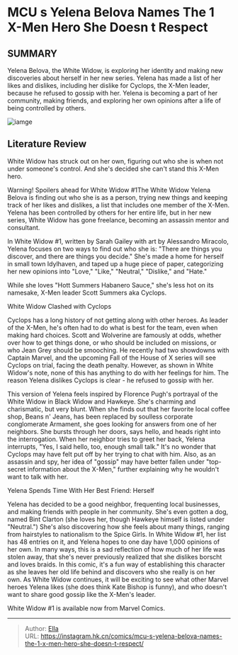 # MCU s Yelena Belova Names The 1 X-Men Hero She Doesn t Respect


## SUMMARY 



  Yelena Belova, the White Widow, is exploring her identity and making new discoveries about herself in her new series.   Yelena has made a list of her likes and dislikes, including her dislike for Cyclops, the X-Men leader, because he refused to gossip with her.   Yelena is becoming a part of her community, making friends, and exploring her own opinions after a life of being controlled by others.  

![iamge](https://static1.srcdn.com/wordpress/wp-content/uploads/2023/07/black-widow-1-cover-with-florence-pugh-featured-image.jpg)

## Literature Review

White Widow has struck out on her own, figuring out who she is when not under someone&#39;s control. And she&#39;s decided she can&#39;t stand this X-Men hero.




Warning! Spoilers ahead for White Widow #1The White Widow Yelena Belova is finding out who she is as a person, trying new things and keeping track of her likes and dislikes, a list that includes one member of the X-Men. Yelena has been controlled by others for her entire life, but in her new series, White Widow has gone freelance, becoming an assassin mentor and consultant.




In White Widow #1, written by Sarah Gailey with art by Alessandro Miracolo, Yelena focuses on two ways to find out who she is: &#34;There are things you discover, and there are things you decide.&#34; She&#39;s made a home for herself in small town Idylhaven, and taped up a huge piece of paper, categorizing her new opinions into &#34;Love,&#34; &#34;Like,&#34; &#34;Neutral,&#34; &#34;Dislike,&#34; and &#34;Hate.&#34;

          

While she loves &#34;Hott Summers Habanero Sauce,&#34; she&#39;s less hot on its namesake, X-Men leader Scott Summers aka Cyclops.


 White Widow Clashed with Cyclops 
          




Cyclops has a long history of not getting along with other heroes. As leader of the X-Men, he&#39;s often had to do what is best for the team, even when making hard choices. Scott and Wolverine are famously at odds, whether over how to get things done, or who should be included on missions, or who Jean Grey should be smooching. He recently had two showdowns with Captain Marvel, and the upcoming Fall of the House of X series will see Cyclops on trial, facing the death penalty. However, as shown in White Widow&#39;s note, none of this has anything to do with her feelings for him. The reason Yelena dislikes Cyclops is clear - he refused to gossip with her.

This version of Yelena feels inspired by Florence Pugh&#39;s portrayal of the White Widow in Black Widow and Hawkeye. She&#39;s charming and charismatic, but very blunt. When she finds out that her favorite local coffee shop, Beans n&#39; Jeans, has been replaced by soulless corporate conglomerate Armament, she goes looking for answers from one of her neighbors. She bursts through her doors, says hello, and heads right into the interrogation. When her neighbor tries to greet her back, Yelena interrupts, &#34;Yes, I said hello, too, enough small talk.&#34; It&#39;s no wonder that Cyclops may have felt put off by her trying to chat with him. Also, as an assassin and spy, her idea of &#34;gossip&#34; may have better fallen under &#34;top-secret information about the X-Men,&#34; further explaining why he wouldn&#39;t want to talk with her.






 Yelena Spends Time With Her Best Friend: Herself 
          

Yelena has decided to be a good neighbor, frequenting local businesses, and making friends with people in her community. She&#39;s even gotten a dog, named Bint Clarton (she loves her, though Hawkeye himself is listed under &#34;Neutral.&#34;) She&#39;s also discovering how she feels about many things, ranging from hairstyles to nationalism to the Spice Girls. In White Widow #1, her list has 48 entries on it, and Yelena hopes to one day have 1,000 opinions of her own. In many ways, this is a sad reflection of how much of her life was stolen away, that she&#39;s never previously realized that she dislikes borscht and loves braids. In this comic, it&#39;s a fun way of establishing this character as she leaves her old life behind and discovers who she really is on her own. As White Widow continues, it will be exciting to see what other Marvel heroes Yelena likes (she does think Kate Bishop is funny), and who doesn&#39;t want to share good gossip like the X-Men&#39;s leader.






White Widow #1 is available now from Marvel Comics.





---

> Author: [Ella](https://instagram.hk.cn/)  
> URL: https://instagram.hk.cn/comics/mcu-s-yelena-belova-names-the-1-x-men-hero-she-doesn-t-respect/  

